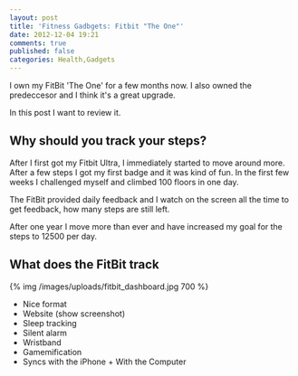 ```yaml
---
layout: post
title: 'Fitness Gadbgets: Fitbit "The One"'
date: 2012-12-04 19:21
comments: true
published: false
categories: Health,Gadgets 
---
```


I own my FitBit 'The One' for a few months now. I also owned the predeccesor and I think it's a great upgrade.

In this post I want to review it.

## Why should you track your steps?

After I first got my Fitbit Ultra, I immediately started to move around more. After a few steps I got my first badge and it was kind of fun. In the first few weeks I challenged myself and climbed 100 floors in one day.

The FitBit provided daily feedback and I watch on the screen all the time to get feedback, how many steps are still left.

After one year I move more than ever and have increased my goal for the steps to 12500 per day.

## What does the FitBit track



{% img /images/uploads/fitbit_dashboard.jpg 700 %}

* Nice format
* Website (show screenshot)
* Sleep tracking
* Silent alarm
* Wristband
* Gamemification
* Syncs with the iPhone + With the Computer

